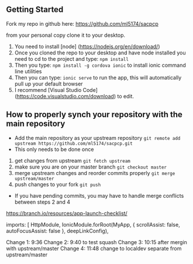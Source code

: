 ## Getting Started

Fork my repo in github here: 
https://github.com/ml5174/sacpcp

from your personal copy clone it to your desktop.

1.	You need to install [node] (https://nodejs.org/en/download/)
2.	Once you cloned the repo to your desktop and have node installed you need to cd to the project and type: `npm install`
3.	Then you type: `npm install -g cordova ionic` to install ionic command line utilities
4.	Then you can type: `ionic serve` to run the app, this will automatically pull up your default browser
5.	I recommend [Visual Studio Code] (https://code.visualstudio.com/download) to edit.

## How to properly synch your repository with the main repository

- Add the main repository as your upstream repository `git remote add upstream https://github.com/ml5174/sacpcp.git`
- This only needs to be done once

1. get changes from upstream `git fetch upstream`
2. make sure you are on your master branch `git checkout master`
3. merge upstream changes and reorder commits properly `git merge upstream/master`
4. push changes to your fork `git push`

- If you have pending commits, you may have to handle merge conflicts between steps 2 and 4


https://branch.io/resources/app-launch-checklist/

imports: [ 
    HttpModule, 
    IonicModule.forRoot(MyApp, { 
      scrollAssist: false, 
      autoFocusAssist: false 
    }, deepLinkConfig),


Change 1: 9:36
Change 2: 9:40 to test squash
Change 3: 10:15 after mergin with upstream/master 
Change 4: 11:48 change to localdev separate from upstream/master
